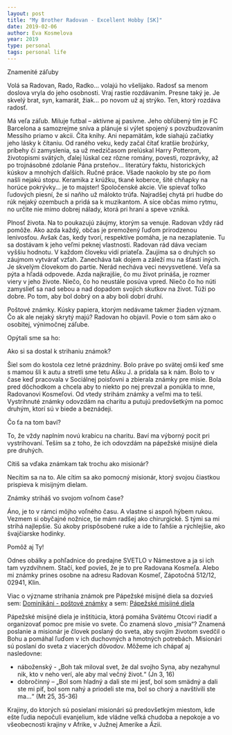 ```yaml
---
layout: post
title: "My Brother Radovan - Excellent Hobby [SK]"
date: 2019-02-06
author: Eva Kosmelova
year: 2019
type: personal
tags: personal life
---
```


Znamenité záľuby

Volá sa Radovan, Rado, Radko... volajú ho všelijako. Radosť sa menom doslova vryla do jeho osobnosti. Vraj rastie rozdávaním. Presne taký je. Je skvelý brat, syn, kamarát, žiak... po novom už aj strýko. Ten, ktorý rozdáva radosť.

Má veľa záľub. 
Miluje futbal – aktívne aj pasívne. Jeho obľúbený tím je FC Barcelona a samozrejme sníva a plánuje si výlet spojený s povzbudzovaním Messiho priamo v akcii. 
Číta knihy. Ani nepamätám, kde siahajú začiatky jeho lásky k čítaniu. Od raného veku, kedy začal čítať kratšie brožúrky, príbehy či zamyslenia, sa už medzičasom prelúskal Harry Potterom, životopismi svätých, ďalej lúskal cez rôzne romány, povesti, rozprávky, až po trojnásobné zdolanie Pána prsteňov... literatúry faktu, historických kúskov a mnohých ďalších. 
Ručné práce. Všade naokolo by ste po ňom našli nejakú stopu. Keramika z krúžku, tkané koberce, šité chňapky na horúce pokrývky... je to majster! 
Spoločenské akcie. Vie spievať toľko ľudových piesní, že si naňho už málokto trúfa. Najradšej chytá pri hudbe do rúk nejaký ozembuch a pridá sa k muzikantom. A síce občas mimo rytmu, no určite nie mimo dobrej nálady, ktorá pri hraní a speve vzniká.

Plnosť života. Na to poukazujú záujmy, ktorým sa venuje. Radovan vždy rád pomôže. Ako azda každý, občas je premožený ľuďom prirodzenou lenivosťou. Avšak čas, kedy tvorí, respektíve pomáha, je na nezaplatenie. Tu sa dostávam k jeho veľmi peknej vlastnosti. Radovan rád dáva veciam vyššiu hodnotu. V každom človeku vidí priateľa. Zaujíma sa o druhých so záujmom vytvárať vzťah. Zanecháva tak dojem a záleží mu na šťastí iných. Je skvelým človekom do partie. Nerád necháva veci nevysvetlené. Veľa sa pýta a hľadá odpovede. Azda najkrajšie, čo mu život prináša, je rozmer viery v jeho živote. Niečo, čo ho neustále posúva vpred. Niečo čo ho núti zamyslieť sa nad sebou a nad dopadom svojich skutkov na život. Túži po dobre. Po tom, aby bol dobrý on a aby boli dobrí druhí.

Poštové známky. Kúsky papiera, ktorým nedávame takmer žiaden význam. Čo ak ale nejaký skrytý majú? Radovan ho objavil. Povie o tom sám ako o osobitej, výnimočnej záľube.

Opýtali sme sa ho:

Ako si sa dostal k strihaniu známok?

Šiel som do kostola cez letné prázdniny. Bolo práve po svätej omši keď sme s mamou šli k autu a stretli sme tetu Ašku J. a pridala sa k nám. Bolo to v čase keď pracovala v Sociálnej poisťovni a zbierala známky pre misie. Bola pred dôchodkom a chcela aby to niekto po nej prevzal a ponúkla to mne, Radovanovi Kosmeľovi. Od vtedy strihám známky a veľmi ma to teší. Vystrihnuté známky odovzdám na charitu a putujú predovšetkým na pomoc druhým, ktorí sú v biede a beznádeji.

Čo ťa na tom baví?

To, že vždy naplním novú krabicu na charitu. Baví ma výborný pocit pri vystrihovaní. Teším sa z toho, že ich odovzdám na pápežské misijné diela pre druhých.

Cítiš sa vďaka známkam tak trochu ako misionár?

Necítim sa na to. Ale cítim sa ako pomocný misionár, ktorý svojou čiastkou prispieva k misijným dielam.

Známky striháš vo svojom voľnom čase?

Áno, je to v rámci môjho voľného času. A vlastne si aspoň hýbem rukou. Vezmem si obyčajné nožnice, tie mám radšej ako chirurgické. S tými sa mi strihá najlepšie. Sú akoby prispôsobené ruke a ide to ľahšie a rýchlejšie, ako švajčiarske hodinky.

Pomôž aj Ty!

Odnes obálky a pohľadnice do predajne SVETLO v Námestove a ja si ich tam vyzdvihnem. Stačí, keď povieš, že je to pre Radovana Kosmeľa. Alebo mi známky prines osobne na adresu Radovan Kosmeľ, Zápotočná 512/12, 02941, Klin.

Viac o význame strihania známok pre Pápežské misijné diela sa dozvieš sem: [Dominikáni - poštové známky](https://dominikani.sk/postove-znamky/) a sem: [Pápežské misijné diela](http://pmdke.sk/2016/05/16/zber-znamok/)

Pápežské misijné diela je inštitúcia, ktorá pomáha Svätému Otcovi riadiť a organizovať pomoc pre misie vo svete. Čo znamená slovo „misia“? Znamená poslanie a misionár je človek poslaný do sveta, aby svojím životom svedčil o Bohu a pomáhal ľuďom v ich duchovných a hmotných potrebách. Misionári sú poslaní do sveta z viacerých dôvodov. Môžeme ich chápať aj nasledovne:
- náboženský - „Boh tak miloval svet, že dal svojho Syna, aby nezahynul nik, kto v neho verí, ale aby mal večný život.“ (Jn 3, 16)
- dobročinný – „Bol som hladný a dali ste mi jesť, bol som smädný a dali ste mi piť, bol som nahý a priodeli ste ma, bol so chorý a navštívili ste ma...“ (Mt 25, 35-36)

Krajiny, do ktorých sú posielaní misionári sú predovšetkým miestom, kde ešte ľudia nepočuli evanjelium, kde vládne veľká chudoba a nepokoje a vo všeobecnosti krajiny v Afrike, v Južnej Amerike a Ázii.